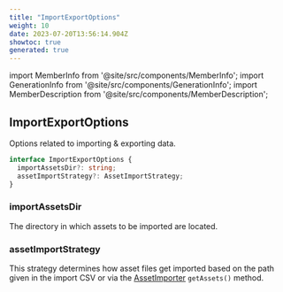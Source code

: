 ```yaml
---
title: "ImportExportOptions"
weight: 10
date: 2023-07-20T13:56:14.904Z
showtoc: true
generated: true
---
```

<!-- This file was generated from the Vendure source. Do not modify. Instead, re-run the "docs:build" script -->
import MemberInfo from '@site/src/components/MemberInfo';
import GenerationInfo from '@site/src/components/GenerationInfo';
import MemberDescription from '@site/src/components/MemberDescription';


## ImportExportOptions

<GenerationInfo sourceFile="packages/core/src/config/vendure-config.ts" sourceLine="848" packageName="@vendure/core" />

Options related to importing & exporting data.

```ts title="Signature"
interface ImportExportOptions {
  importAssetsDir?: string;
  assetImportStrategy?: AssetImportStrategy;
}
```

### importAssetsDir

<MemberInfo kind="property" type="string" default="__dirname"   />

The directory in which assets to be imported are located.
### assetImportStrategy

<MemberInfo kind="property" type="<a href='/typescript-api/import-export/asset-import-strategy#assetimportstrategy'>AssetImportStrategy</a>"  since="1.7.0"  />

This strategy determines how asset files get imported based on the path given in the
import CSV or via the <a href='/typescript-api/import-export/asset-importer#assetimporter'>AssetImporter</a> `getAssets()` method.
